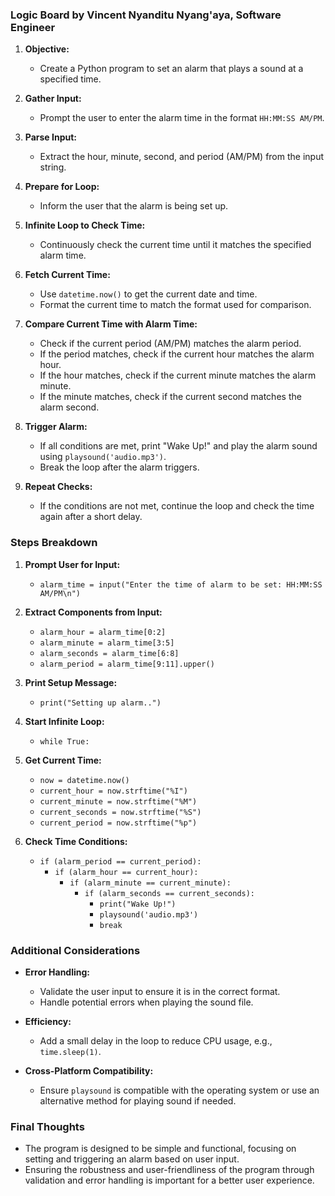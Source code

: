 ### Logic Board by Vincent Nyanditu Nyang'aya, Software Engineer

1. **Objective:**
   - Create a Python program to set an alarm that plays a sound at a specified time.

2. **Gather Input:**
   - Prompt the user to enter the alarm time in the format `HH:MM:SS AM/PM`.

3. **Parse Input:**
   - Extract the hour, minute, second, and period (AM/PM) from the input string.

4. **Prepare for Loop:**
   - Inform the user that the alarm is being set up.

5. **Infinite Loop to Check Time:**
   - Continuously check the current time until it matches the specified alarm time.

6. **Fetch Current Time:**
   - Use `datetime.now()` to get the current date and time.
   - Format the current time to match the format used for comparison.

7. **Compare Current Time with Alarm Time:**
   - Check if the current period (AM/PM) matches the alarm period.
   - If the period matches, check if the current hour matches the alarm hour.
   - If the hour matches, check if the current minute matches the alarm minute.
   - If the minute matches, check if the current second matches the alarm second.

8. **Trigger Alarm:**
   - If all conditions are met, print "Wake Up!" and play the alarm sound using `playsound('audio.mp3')`.
   - Break the loop after the alarm triggers.

9. **Repeat Checks:**
   - If the conditions are not met, continue the loop and check the time again after a short delay.

### Steps Breakdown

1. **Prompt User for Input:**
   - `alarm_time = input("Enter the time of alarm to be set: HH:MM:SS AM/PM\n")`

2. **Extract Components from Input:**
   - `alarm_hour = alarm_time[0:2]`
   - `alarm_minute = alarm_time[3:5]`
   - `alarm_seconds = alarm_time[6:8]`
   - `alarm_period = alarm_time[9:11].upper()`

3. **Print Setup Message:**
   - `print("Setting up alarm..")`

4. **Start Infinite Loop:**
   - `while True:`

5. **Get Current Time:**
   - `now = datetime.now()`
   - `current_hour = now.strftime("%I")`
   - `current_minute = now.strftime("%M")`
   - `current_seconds = now.strftime("%S")`
   - `current_period = now.strftime("%p")`

6. **Check Time Conditions:**
   - `if (alarm_period == current_period):`
     - `if (alarm_hour == current_hour):`
       - `if (alarm_minute == current_minute):`
         - `if (alarm_seconds == current_seconds):`
           - `print("Wake Up!")`
           - `playsound('audio.mp3')`
           - `break`

### Additional Considerations

- **Error Handling:**
  - Validate the user input to ensure it is in the correct format.
  - Handle potential errors when playing the sound file.

- **Efficiency:**
  - Add a small delay in the loop to reduce CPU usage, e.g., `time.sleep(1)`.

- **Cross-Platform Compatibility:**
  - Ensure `playsound` is compatible with the operating system or use an alternative method for playing sound if needed.

### Final Thoughts

- The program is designed to be simple and functional, focusing on setting and triggering an alarm based on user input.
- Ensuring the robustness and user-friendliness of the program through validation and error handling is important for a better user experience.






